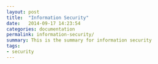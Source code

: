 ```yaml
---
layout: post
title:  "Information Security"
date:   2014-09-17 14:23:54
categories: documentation
permalink: information-security/
summary: This is the summary for information security
tags: 
- security
---
```

